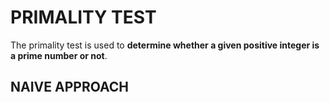 # PRIMALITY TEST
The primality test is used to **determine whether a given positive integer is a prime number or not**.

## NAIVE APPROACH
